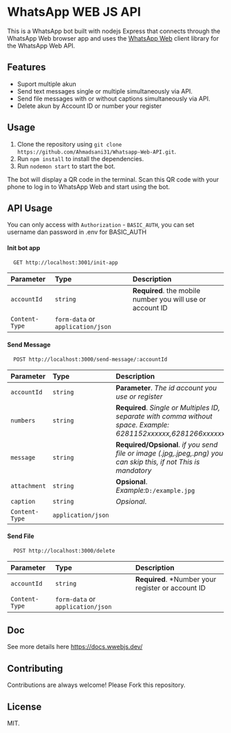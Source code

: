 
# WhatsApp WEB JS API

This is a WhatsApp bot built with nodejs  Express that connects through the WhatsApp Web browser app and uses the [WhatsApp Web](https://wwebjs.dev/) client library for the WhatsApp Web API.

## Features

- Suport multiple akun
- Send text messages single or multiple simultaneously via API.
- Send file messages with or without captions simultaneously via API.
- Delete akun by Account ID or number your register

## Usage

1. Clone the repository using `git clone https://github.com/Ahmadsani31/Whatsapp-Web-API.git`.
2. Run `npm install` to install the dependencies.
3. Run `nodemon start` to start the bot.

The bot will display a QR code in the terminal. Scan this QR code with your phone to log in to WhatsApp Web and start using the bot.

## API Usage

You can only access with `Authorization` - `BASIC_AUTH`, you can set username dan password in .env for BASIC_AUTH


#### Init bot app

```bash
  GET http://localhost:3001/init-app
```

| Parameter | Type     | Description                |
| :-------- | :------- | :------------------------- |
| `accountId` | `string` | **Required**. the mobile number you will use or account ID |
| `Content-Type` | `form-data`  or `application/json` |

#### Send Message

```bash
  POST http://localhost:3000/send-message/:accountId
```

| Parameter | Type     | Description                |
| :-------- | :------- | :------------------------- |
| `accountId` | `string` | **Parameter**. *The id account you use or register*|
| `numbers` | `string` | **Required**. *Single or Multiples ID, separate with comma without space. Example: 6281152xxxxxx,6281266xxxxxx,*|
| `message` | `string` | **Required/Opsional**. *if you send file or image (.jpg,.jpeg,.png) you can skip this, if not This is mandatory*|
| `attachment` | `string` | **Opsional**. *Example:*`D:/example.jpg` |
| `caption` | `string` | *Opsional*.  |
| `Content-Type` | `application/json` | 


#### Send File

```bash
  POST http://localhost:3000/delete
```

| Parameter | Type     | Description                |
| :-------- | :------- | :------------------------- |
| `accountId` | `string` | **Required**. *Number your register or account ID |
| `Content-Type` | `form-data`  or `application/json` |


## Doc

See more details here 
https://docs.wwebjs.dev/

## Contributing

Contributions are always welcome! Please Fork this repository.

## License
MIT.
